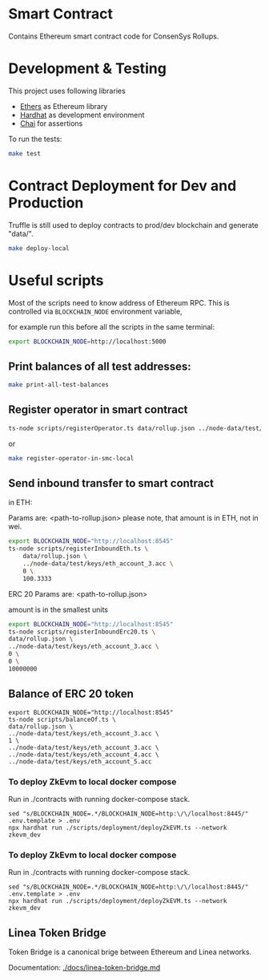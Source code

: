 # Smart Contract

Contains Ethereum smart contract code for ConsenSys Rollups.

# Development & Testing

This project uses following libraries

- [Ethers](https://github.com/ethers-io/ethers.js/) as Ethereum library
- [Hardhat](https://hardhat.org/getting-started/) as development environment
- [Chai](https://www.chaijs.com/) for assertions

To run the tests:

```bash
make test
```

# Contract Deployment for Dev and Production

Truffle is still used to deploy contracts to prod/dev blockchain and generate "data/".

```bash
make deploy-local
```

# Useful scripts

Most of the scripts need to know address of Ethereum RPC. This is controlled via `BLOCKCHAIN_NODE` environment variable,

for example run this before all the scripts in the same terminal:

```bash
export BLOCKCHAIN_NODE=http://localhost:5000
```

## Print balances of all test addresses:

```bash
make print-all-test-balances
```

## Register operator in smart contract

```bash
ts-node scripts/registerOperator.ts data/rollup.json ../node-data/test/keys/contract_owner.acc ../node-data/test/keys/operator_1.acc
```

or

```bash
make register-operator-in-smc-local
```

## Send inbound transfer to smart contract

in ETH:

Params are: <path-to-rollup.json> <path-to-credentials-file> <account-id-in-rollup> <amount>
please note, that amount is in ETH, not in wei.

```bash
export BLOCKCHAIN_NODE="http://localhost:8545"
ts-node scripts/registerInboundEth.ts \
    data/rollup.json \
    ../node-data/test/keys/eth_account_3.acc \
    0 \
    100.3333
```

ERC 20
Params are: <path-to-rollup.json> <path-to-credentials-file> <account-id-in-rollup> <token-id> <amount>

amount is in the smallest units

```bash
export BLOCKCHAIN_NODE="http://localhost:8545"
ts-node scripts/registerInboundErc20.ts \
data/rollup.json \
../node-data/test/keys/eth_account_3.acc \
0 \
0 \
10000000
```

## Balance of ERC 20 token

```
export BLOCKCHAIN_NODE="http://localhost:8545"
ts-node scripts/balanceOf.ts \
data/rollup.json \
../node-data/test/keys/eth_account_3.acc \
1 \
../node-data/test/keys/eth_account_3.acc \
../node-data/test/keys/eth_account_4.acc \
../node-data/test/keys/eth_account_5.acc
```

### To deploy ZkEvm to local docker compose

Run in ./contracts with running docker-compose stack.

```shell
sed "s/BLOCKCHAIN_NODE=.*/BLOCKCHAIN_NODE=http:\/\/localhost:8445/" .env.template > .env
npx hardhat run ./scripts/deployment/deployZkEVM.ts --network zkevm_dev
```

### To deploy ZkEvm to local docker compose

Run in ./contracts with running docker-compose stack.

```shell
sed "s/BLOCKCHAIN_NODE=.*/BLOCKCHAIN_NODE=http:\/\/localhost:8445/" .env.template > .env
npx hardhat run ./scripts/deployment/deployZkEVM.ts --network zkevm_dev
```

## Linea Token Bridge

Token Bridge is a canonical brige between Ethereum and Linea networks.

Documentation: [./docs/linea-token-bridge.md](./docs/linea-token-bridge.md)
